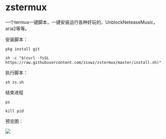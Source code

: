 # zstermux

一个termux一键脚本，一键安装运行各种好玩的，UnblockNeteaseMusic，aria2等等。

安装脚本：
```
pkg install git

sh -c "$(curl -fsSL https://raw.githubusercontent.com/zsxwz/zstermux/master/install.sh)"  
```

执行脚本：
```
sh zs.sh
```
结束进程
```
ps

kill pid
```

预览图：

![](https://ae01.alicdn.com/kf/HTB1eBhtaf1H3KVjSZFHq6zKppXac.jpg)
